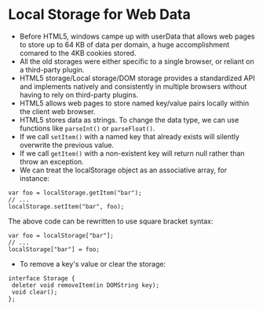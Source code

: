# Local Storage for Web Data

* Before HTML5, windows campe up with userData that allows web pages to store up to 64 KB of data per domain, a huge accomplishment comared to the 4KB cookies stored.
* All the old storages were either specific to a single browser, or reliant on a third-party plugin. 
* HTML5 storage/Local storage/DOM storage provides a standardized API and implements natively and consistently in multiple browsers without having to rely on third-party plugins.
*  HTML5 allows web pages to store named key/value pairs locally within the client web browser.
* HTML5 stores data as strings. To change the data type, we can use functions like `parseInt()` or `parseFloat()`.
* If we call `setItem()` with a named key that already exists will silently overwrite the previous value. 
* If we call `getItem()` with a non-existent key will return null rather than throw an exception.
* We can treat the localStorage object as an associative array, for instance: 

```
var foo = localStorage.getItem("bar");
// ...
localStorage.setItem("bar", foo);
```
The above code can be rewritten to use square bracket syntax:

```
var foo = localStorage["bar"];
// ...
localStorage["bar"] = foo;
```
* To remove a key's value or clear the storage: 
 ```
 interface Storage {
  deleter void removeItem(in DOMString key);
  void clear();
};
```